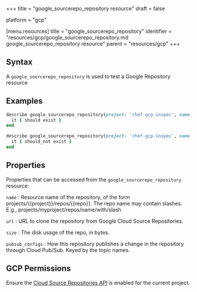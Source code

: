 +++
title = "google_sourcerepo_repository resource"
draft = false

platform = "gcp"

[menu.resources]
    title = "google_sourcerepo_repository"
    identifier = "resources/gcp/google_sourcerepo_repository.md google_sourcerepo_repository resource"
    parent = "resources/gcp"
+++

## Syntax

A `google_sourcerepo_repository` is used to test a Google Repository resource

## Examples

```ruby
describe google_sourcerepo_repository(project: 'chef-gcp-inspec', name: 'inspec-gcp-repository') do
  it { should exist }
end

describe google_sourcerepo_repository(project: 'chef-gcp-inspec', name: 'nonexistent') do
  it { should_not exist }
end
```

## Properties

Properties that can be accessed from the `google_sourcerepo_repository` resource:

`name`
: Resource name of the repository, of the form projects/{{project}}/repos/{{repo}}. The repo name may contain slashes. E.g., projects/myproject/repos/name/with/slash

`url`
: URL to clone the repository from Google Cloud Source Repositories.

`size`
: The disk usage of the repo, in bytes.

`pubsub_configs`
: How this repository publishes a change in the repository through Cloud Pub/Sub. Keyed by the topic names.

## GCP Permissions

Ensure the [Cloud Source Repositories API](https://console.cloud.google.com/apis/library/sourcerepo.googleapis.com/) is enabled for the current project.
